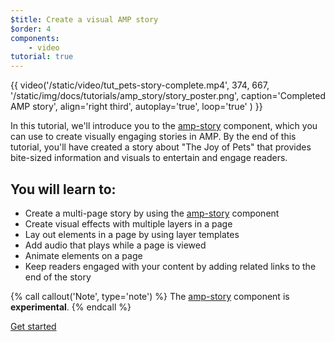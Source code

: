 ```yaml
---
$title: Create a visual AMP story
$order: 4
components:
    - video
tutorial: true
---
```


{{ video('/static/video/tut_pets-story-complete.mp4', 374, 667, '/static/img/docs/tutorials/amp_story/story_poster.png', caption='Completed AMP story', align='right third', autoplay='true', loop='true' ) }}

In this tutorial, we'll introduce you to the [amp-story](/docs/reference/components/amp-story.html) component, which you can use to create visually engaging stories in AMP. By the end of this tutorial, you'll have created a story about "The Joy of Pets" that provides bite-sized information and visuals to entertain and engage readers.

## You will learn to:

- Create a multi-page story by using the [amp-story](/docs/reference/components/amp-story.html) component
- Create visual effects with multiple layers in a page
- Lay out elements in a page by using layer templates
- Add audio that plays while a page is viewed
- Animate elements on a page
- Keep readers engaged with your content by adding related links to the end of the story

{% call callout('Note', type='note') %} The [amp-story](/docs/reference/components/amp-story.html) component is **experimental**. {% endcall %}

<div class="start-button">
<a class="button" href="/docs/design/visual_story/setting_up.html"><span class="arrow-next">Get started</span></a>
</div>
